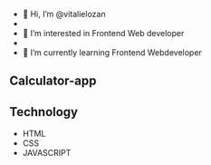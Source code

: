 - 👋 Hi, I’m @vitalielozan
-
- 👀 I’m interested in Frontend Web developer
-
- 🌱 I’m currently learning Frontend Webdeveloper

## Calculator-app


## Technology

- HTML
- CSS
- JAVASCRIPT
